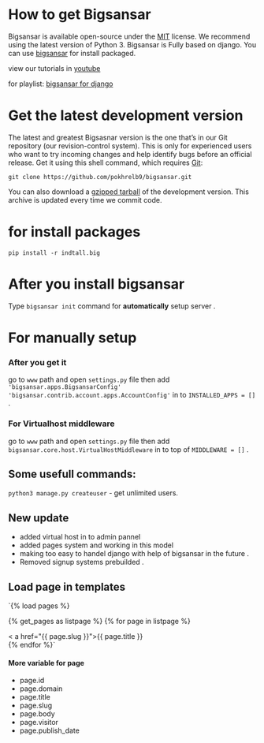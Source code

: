 
# How to get Bigsansar

Bigsansar is available open-source under the [MIT](https://en.wikipedia.org/wiki/MIT_License) license. We recommend using the latest version of Python 3. 
Bigsansar is Fully based on django.
You can use
[bigsansar](https://bigsansar.com)
for install packaged.

view our tutorials in 
[youtube](https://youtube.com/bigsansar)

for playlist:
[bigsansar for django](https://www.youtube.com/playlist?list=PLqdXqRSrD-LC6i7YQAaqB57FaCfWEZkth)

# Get the latest development version
The latest and greatest Bigsasnar version is the one that’s in our Git repository (our revision-control system).
This is only for experienced users who want to try incoming changes and help identify bugs before an official release. 
Get it using this shell command, which requires [Git](https://git-scm.com/):

`git clone https://github.com/pokhrelb9/bigsansar.git`

You can also download a [gzipped tarball](https://pypi.org/project/Bigsansar/#files) of the development version. 
This archive is updated every time we commit code.

# for install packages
`pip install -r indtall.big`

# After you install bigsansar
Type `bigsansar init` command for **automatically** setup server . 

# For manually setup

### After you get it

go to `www` path and open `settings.py` file then add 
`'bigsansar.apps.BigsansarConfig'`
`'bigsansar.contrib.account.apps.AccountConfig'`
in to 
`INSTALLED_APPS = []` .

### For Virtualhost middleware
go to `www` path and open `settings.py` file then add `bigsansar.core.host.VirtualHostMiddleware`  in to top of 
`MIDDLEWARE = []` .

## Some usefull commands:

`python3 manage.py createuser` - get unlimited users.



## New update 
* added virtual host in to admin pannel 
* added pages system and working in this model 
* making too easy to handel django with help of bigsansar in the future .
* Removed signup systems prebuilded .


## Load page in templates

`{% load pages %}

{% get_pages  as listpage %}
{% for page in listpage %}
<div>
    < a href="{{ page.slug }}">{{ page.title }}</a>
</div>
{% endfor %}`

#### More variable for **page**
* page.id
* page.domain
* page.title
* page.slug
* page.body
* page.visitor
* page.publish_date